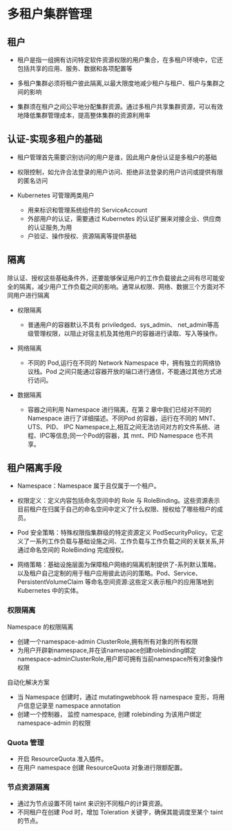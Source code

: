 # 多租户集群管理

## 租户

* 租户是指一组拥有访问特定软件资源权限的用户集合，在多租户环境中，它还包括共享的应用、服务、数据和各项配置等

* 多租户集群必须将租户彼此隔离,以最大限度地减少租户与租户、租户与集群之间的影响
* 集群须在租户之间公平地分配集群资源。通过多租户共享集群资源，可以有效地降低集群管理成本，提高整体集群的资源利用率



## 认证-实现多租户的基础

* 租户管理首先需要识别访问的用户是谁，因此用户身份认证是多租户的基础
* 权限控制，如允许合法登录的用户访问、拒绝非法登录的用户访问或提供有限的匿名访问

* Kubernetes 可管理两类用户
  * 用来标识和管理系统组件的 ServiceAccount
  * 外部用户的认证，需要通过 Kubernetes 的认证扩展来对接企业、供应商的认证服务,为用
  * 户验证、操作授权、资源隔离等提供基础



## 隔离

除认证、授权这些基础条件外，还要能够保证用户的工作负载彼此之间有尽可能安全的隔离，减少用户工作负载之间的影响。通常从权限、网络、数据三个方面对不同用户进行隔离



* 权限隔离
  * 普通用户的容器默认不具有 priviledged、sys_admin、 net_admin等高级管理权限，以阻止对宿主机及其他用户的容器进行读取、写入等操作。

* 网络隔离
  * 不同的 Pod,运行在不同的 Network Namespace 中，拥有独立的网络协议栈。Pod 之间只能通过容器开放的端口进行通信，不能通过其他方式进行访问。

* 数据隔离
  * 容器之间利用 Namespace 进行隔离，在第 2 章中我们已经对不同的 Namespace 进行了详细描述。不同Pod 的容器，运行在不同的 MNT、UTS、PID、 IPC Namespace上,相互之间无法访问对方的文件系统、进程、IPC等信息;同一个Pod的容器，其 mnt、PID Namespace 也不共享。



## 租户隔离手段

* Namespace：Namespace 属于且仅属于一个租户。

* 权限定义：定义内容包括命名空间中的 Role 与 RoleBinding。这些资源表示目前租户在归属于自己的命名空间中定义了什么权限、授权给了哪些租户的成员。

* Pod 安全策略：特殊权限指集群级的特定资源定义 PodSecurityPolicy。它定义了一系列工作负载与基础设施之间、工作负载与工作负载之间的关联关系,并通过命名空间的 RoleBinding 完成授权。
* 网络策略：基础设施层面为保障租户网络的隔离机制提供了-系列默认策略，以及租户自己定制的用于租户应用彼此访问的策略。Pod、Service、 PersistentVolumeClaim 等命名空间资源:这些定义表示租户的应用落地到 Kubernetes 中的实体。



### 权限隔离

Namespace 的权限隔离

* 创建一个namespace-admin ClusterRole,拥有所有对象的所有权限
* 为用户开辟新namespace,并在该namespace创建rolebinding绑定namespace-adminClusterRole,用户即可拥有当前namespace所有对象操作权限

自动化解决方案

* 当 Namespace 创建时，通过 mutatingwebhook 将 namespace 变形，将用户信息记录至 namespace annotation
* 创建一个控制器， 监控 namespace, 创建 rolebinding 为该用户绑定 namespace-admin 的权限



### Quota 管理

* 开启 ResourceQuota 准入插件。
* 在用户 namespace 创建 ResourceQuota 对象进行限额配置。



### 节点资源隔离

* 通过为节点设置不同 taint 来识别不同租户的计算资源。
* 不同租户在创建 Pod 时，增加 Toleration 关键字，确保其能调度至某个 taint 的节点。